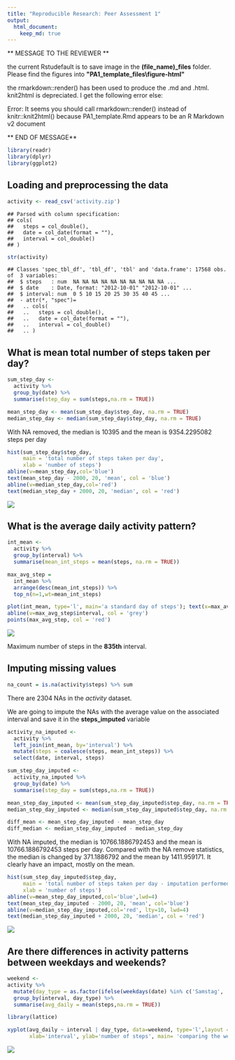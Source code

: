 ```yaml
---
title: "Reproducible Research: Peer Assessment 1"
output: 
  html_document:
    keep_md: true
---
```


** MESSAGE TO THE REVIEWER **

the current Rstudefault is to save image in the **(file_name)_files** folder.
Please find the figures into **"PA1_template_files\figure-html"**

the rmarkdown::render() has been used to produce the .md and .html. knit2html is
depreciated. I get the following error else:

Error: It seems you should call rmarkdown::render() instead of knitr::knit2html() because PA1_template.Rmd appears to be an R Markdown v2 document

** END OF MESSAGE**




```r
library(readr)
library(dplyr)
library(ggplot2)
```

## Loading and preprocessing the data

```r
activity <- read_csv('activity.zip')
```

```
## Parsed with column specification:
## cols(
##   steps = col_double(),
##   date = col_date(format = ""),
##   interval = col_double()
## )
```

```r
str(activity)
```

```
## Classes 'spec_tbl_df', 'tbl_df', 'tbl' and 'data.frame':	17568 obs. of  3 variables:
##  $ steps   : num  NA NA NA NA NA NA NA NA NA NA ...
##  $ date    : Date, format: "2012-10-01" "2012-10-01" ...
##  $ interval: num  0 5 10 15 20 25 30 35 40 45 ...
##  - attr(*, "spec")=
##   .. cols(
##   ..   steps = col_double(),
##   ..   date = col_date(format = ""),
##   ..   interval = col_double()
##   .. )
```


## What is mean total number of steps taken per day?


```r
sum_step_day <-
  activity %>% 
  group_by(date) %>% 
  summarise(step_day = sum(steps,na.rm = TRUE))

mean_step_day <- mean(sum_step_day$step_day, na.rm = TRUE)
median_step_day <- median(sum_step_day$step_day, na.rm = TRUE)
```

With NA removed, the median is 10395 and the mean is 9354.2295082 steps per day


```r
hist(sum_step_day$step_day, 
     main = 'total number of steps taken per day',
     xlab = 'number of steps')
abline(v=mean_step_day,col='blue')
text(mean_step_day - 2000, 20, 'mean', col = 'blue')
abline(v=median_step_day,col='red')
text(median_step_day + 2000, 20, 'median', col = 'red')
```

![](PA1_template_files/figure-html/hist_with_na-1.png)<!-- -->

## What is the average daily activity pattern?


```r
int_mean <-
  activity %>% 
  group_by(interval) %>% 
  summarise(mean_int_steps = mean(steps, na.rm = TRUE))

max_avg_step = 
  int_mean %>% 
  arrange(desc(mean_int_steps)) %>% 
  top_n(n=1,wt=mean_int_steps)

plot(int_mean, type='l', main='a standard day of steps'); text(x=max_avg_step$interval, y=0, as.character(max_avg_step$interval), col='red');
abline(v=max_avg_step$interval, col = 'grey')
points(max_avg_step, col = 'red')
```

![](PA1_template_files/figure-html/average_day-1.png)<!-- -->

Maximum number of steps in the **835th** interval.


## Imputing missing values


```r
na_count = is.na(activity$steps) %>% sum
```

There are 2304 NAs in the *activity* dataset.

We are going to impute the NAs with the average value on the associated interval and save it in the **steps_imputed** variable


```r
activity_na_imputed <-
  activity %>%
  left_join(int_mean, by='interval') %>% 
  mutate(steps = coalesce(steps, mean_int_steps)) %>% 
  select(date, interval, steps)
```


```r
sum_step_day_imputed <-
  activity_na_imputed %>% 
  group_by(date) %>% 
  summarise(step_day = sum(steps,na.rm = TRUE))

mean_step_day_imputed <- mean(sum_step_day_imputed$step_day, na.rm = TRUE)
median_step_day_imputed <- median(sum_step_day_imputed$step_day, na.rm = TRUE)

diff_mean <- mean_step_day_imputed - mean_step_day
diff_median <- median_step_day_imputed - median_step_day
```

With NA imputed, the median is 10766.1886792453 and the mean is 10766.1886792453 steps per day.
Compared with the NA remove statistics, the median is changed by 371.1886792 and the mean by 1411.959171.
It clearly have an impact, mostly on the mean.



```r
hist(sum_step_day_imputed$step_day, 
     main = 'total number of steps taken per day - imputation performed',
     xlab = 'number of steps')
abline(v=mean_step_day_imputed,col='blue',lwd=4)
text(mean_step_day_imputed - 2000, 20, 'mean', col='blue')
abline(v=median_step_day_imputed,col='red', lty=10, lwd=4)
text(median_step_day_imputed + 2000, 20, 'median', col = 'red')
```

![](PA1_template_files/figure-html/hist_na_imputed-1.png)<!-- -->


## Are there differences in activity patterns between weekdays and weekends?



```r
weekend <-
activity %>% 
  mutate(day_type = as.factor(ifelse(weekdays(date) %in% c('Samstag', 'Sonntag'), 'weekend', 'weekday'))) %>% 
  group_by(interval, day_type) %>% 
  summarise(avg_daily = mean(steps,na.rm = TRUE))

library(lattice)

xyplot(avg_daily ~ interval | day_type, data=weekend, type='l',layout = c(1,2),
       xlab='interval', ylab='number of steps', main= 'comparing the weekends and weekdays')
```

![](PA1_template_files/figure-html/workday_vs_weekend-1.png)<!-- -->

